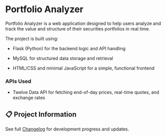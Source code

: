 # Portfolio Analyzer
Portfolio Analyzer is a web application designed to help users analyze and track the value and structure of their securities portfolios in real time.

The project is built using:

- Flask (Python) for the backend logic and API handling

- MySQL for structured data storage and retrieval

- HTML/CSS and minimal JavaScript for a simple, functional frontend

### APIs Used

- Twelve Data API for fetching end-of-day prices, real-time quotes, and exchange rates

## 📋 Project Information

See full [Changelog](CHANGELOG.md) for development progress and updates.
